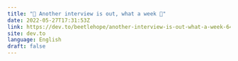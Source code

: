 ```yaml
---
title: "🎉 Another interview is out, what a week 🎉"
date: 2022-05-27T17:31:53Z
link: https://dev.to/beetlehope/another-interview-is-out-what-a-week-64b?utm_medium=RSS&utm_source=news.12bit.vn
site: dev.to
language: English
draft: false
---
```


